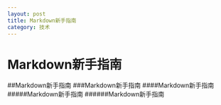 ```yaml
---
layout: post
title: Markdown新手指南
category: 技术
---
```

# Markdown新手指南
##Markdown新手指南
###Markdown新手指南
####Markdown新手指南
#####Markdown新手指南
######Markdown新手指南


